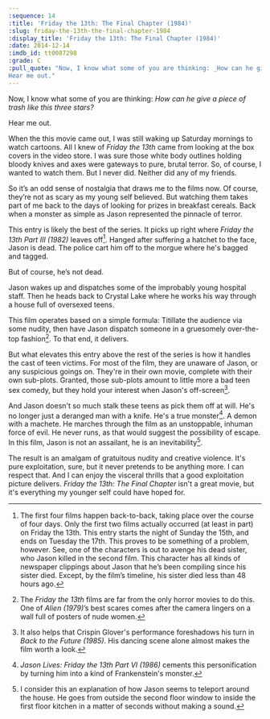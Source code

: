 ```yaml
---
:sequence: 14
:title: 'Friday the 13th: The Final Chapter (1984)'
:slug: friday-the-13th-the-final-chapter-1984
:display_title: 'Friday the 13th: The Final Chapter (1984)'
:date: 2014-12-14
:imdb_id: tt0087298
:grade: C
:pull_quote: "Now, I know what some of you are thinking: _How can he give a piece of trash like this three stars?_ 
Hear me out."
---
```

Now, I know what some of you are thinking: _How can he give a piece of trash like this three stars?_

Hear me out.

When the this movie came out, I was still waking up Saturday mornings to watch cartoons. All I knew of _Friday the 13th_ came from looking at the box covers in the video store. I was sure those white body outlines holding bloody knives and axes were gateways to pure, brutal terror. So, of course, I wanted to watch them. But I never did. Neither did any of my friends.

So it’s an odd sense of nostalgia that draws me to the films now. Of course, they’re not as scary as my young self believed. But watching them takes part of me back to the days of looking for prizes in breakfast cereals. Back when a monster as simple as Jason represented the pinnacle of terror.

This entry is likely the best of the series. It picks up right where _Friday the 13th Part III (1982)_ leaves off[^1]. Hanged after suffering a hatchet to the face, Jason is dead. The police cart him off to the morgue where he's bagged and tagged.

But of course, he’s not dead.

Jason wakes up and dispatches some of the improbably young hospital staff. Then he heads back to Crystal Lake where he works his way through a house full of oversexed teens.

This film operates based on a simple formula: Titillate the audience via some nudity, then have Jason dispatch someone in a gruesomely over-the-top fashion[^2].  To that end, it delivers.

But what elevates this entry above the rest of the series is how it handles the cast of teen victims. For most of the film, they are unaware of Jason, or any suspicious goings on. They're in their own movie, complete with their own sub-plots. Granted, those sub-plots amount to little more a bad teen sex comedy, but they hold your interest when Jason's off-screen[^3]. 

And Jason doesn't so much stalk these teens as pick them off at will. He's no longer just a deranged man with a knife. He's a true monster[^4]. A demon with a machete. He marches  through the film as an unstoppable, inhuman force of evil. He never runs, as that would suggest the possibility of escape. In this film, Jason is not an assailant, he is an inevitability[^5].

The result is an amalgam of gratuitous nudity and creative violence. It's pure exploitation, sure, but it never pretends to be anything more. I can respect that. And I can enjoy the visceral thrills that a good exploitation picture delivers.  _Friday the 13th: The Final Chapter_ isn't a great movie, but it's everything my younger self could have hoped for.

[^1]: The first four films happen back-to-back, taking place over the course of four days. Only the first two films actually occurred (at least in part) on Friday the 13th. This entry starts the night of Sunday the 15th, and ends on Tuesday the 17th. This proves to be something of a problem, however. See, one of the characters is out to avenge his dead sister, who Jason killed in the second film. This character has all kinds of newspaper clippings about Jason that he’s been compiling since his sister died. Except, by the film’s timeline, his sister died less than 48 hours ago.

[^2]: The _Friday the 13th_ films are far from the only horror movies to do this. One of _Alien (1979)_’s best scares comes after the camera lingers on a wall full of posters of nude women.

[^3]: It also helps that Crispin Glover's performance foreshadows his turn in _Back to the Future (1985)_. His dancing scene alone almost makes the film worth a look.

[^4]: _Jason Lives: Friday the 13th Part VI (1986)_ cements this personification by turning him into a kind of Frankenstein's monster.

[^5]: I consider this an explanation of how Jason seems to teleport around the house. He goes from outside the second floor window to inside the first floor kitchen in a matter of seconds without making a sound.

